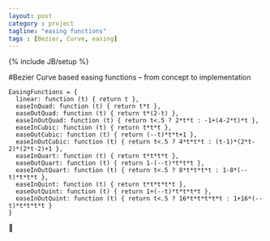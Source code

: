 ```yaml
---
layout: post
category : project
tagline: "easing functions"
tags : [Bezier, Curve, easing]
---
```

{% include JB/setup %}

#Bezier Curve based easing functions – from concept to implementation



	EasingFunctions = {
	  linear: function (t) { return t },
	  easeInQuad: function (t) { return t*t },
	  easeOutQuad: function (t) { return t*(2-t) },
	  easeInOutQuad: function (t) { return t<.5 ? 2*t*t : -1+(4-2*t)*t },
	  easeInCubic: function (t) { return t*t*t },
	  easeOutCubic: function (t) { return (--t)*t*t+1 },
	  easeInOutCubic: function (t) { return t<.5 ? 4*t*t*t : (t-1)*(2*t-2)*(2*t-2)+1 },
	  easeInQuart: function (t) { return t*t*t*t },
	  easeOutQuart: function (t) { return 1-(--t)*t*t*t },
	  easeInOutQuart: function (t) { return t<.5 ? 8*t*t*t*t : 1-8*(--t)*t*t*t },
	  easeInQuint: function (t) { return t*t*t*t*t },
	  easeOutQuint: function (t) { return 1+(--t)*t*t*t*t },
	  easeInOutQuint: function (t) { return t<.5 ? 16*t*t*t*t*t : 1+16*(--t)*t*t*t*t }
	}


